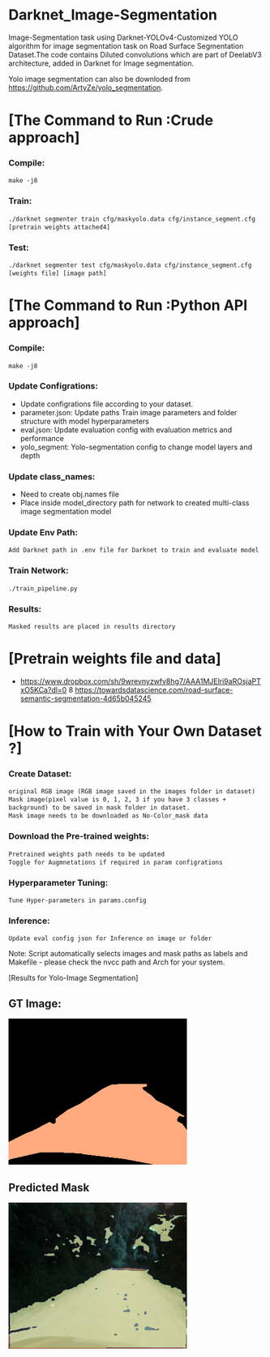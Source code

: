 # Darknet_Image-Segmentation
Image-Segmentation task using Darknet-YOLOv4-Customized YOLO algorithm for image segmentation task on Road Surface Segmentation Dataset.The code contains Diluted convolutions which are part of DeelabV3 architecture, added in Darknet for Image segmentation.

Yolo image segmentation can also be downloded from https://github.com/ArtyZe/yolo_segmentation. 

[The Command to Run :Crude approach]
=========
### Compile: 
	
	make -j8

### Train: 

	./darknet segmenter train cfg/maskyolo.data cfg/instance_segment.cfg [pretrain weights attached4] 

### Test:
	./darknet segmenter test cfg/maskyolo.data cfg/instance_segment.cfg [weights file] [image path]


[The Command to Run :Python API approach]
=========
### Compile: 
	
	make -j8

### Update Configrations:
	
* Update configrations file according to your dataset.
* parameter.json: Update paths Train image parameters and folder structure with model hyperparameters
* eval.json: Update evaluation config with evaluation metrics and performance
* yolo_segment: Yolo-segmentation config to change model layers and depth

### Update class_names:
	
* Need to create obj.names file 
* Place inside model_directory path for network to created multi-class image segmentation model

### Update Env Path:
	
	Add Darknet path in .env file for Darknet to train and evaluate model

### Train Network:
	
	./train_pipeline.py

### Results:
	
	Masked results are placed in results directory


[Pretrain weights file and data]  
========  
* https://www.dropbox.com/sh/9wrevnyzwfv8hg7/AAA1MJElri9aROsjaPTxO5KCa?dl=0
8 https://towardsdatascience.com/road-surface-semantic-segmentation-4d65b045245

[How to Train with Your Own Dataset ?]  
========  
### Create Dataset:

	original RGB image (RGB image saved in the images folder in dataset)   	
	Mask image(pixel value is 0, 1, 2, 3 if you have 3 classes + background) to be saved in mask folder in dataset.
	Mask image needs to be downloaded as No-Color_mask data   

### Download the Pre-trained weights:
	Pretrained weights path needs to be updated
	Toggle for Augmnetations if required in param configrations
			
### Hyperparameter Tuning:
	Tune Hyper-parameters in params.config

### Inference:
	Update eval config json for Inference on image or folder 

Note: Script automatically selects images and mask paths as labels and Makefile - please check the nvcc path and Arch for your system. 

[Results for Yolo-Image Segmentation]

GT Image: 
------------
![Image text](https://github.com/Samarth-991/YOLO_Image-Segmentation/blob/main/app/results/000000121GT.png)

Predicted Mask
------------
![Image text](https://github.com/Samarth-991/YOLO_Image-Segmentation/blob/main/app/results/000000121.png)

